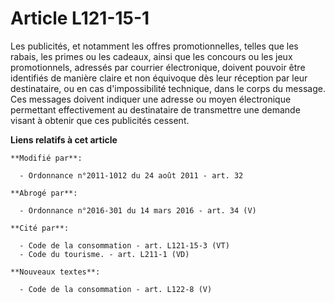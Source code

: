 # Article L121-15-1

Les publicités, et notamment les offres promotionnelles, telles que les rabais, les primes ou les cadeaux, ainsi que les
concours ou les jeux promotionnels, adressés par courrier électronique, doivent pouvoir être identifiés de manière claire et
non équivoque dès leur réception par leur destinataire, ou en cas d'impossibilité technique, dans le corps du message. Ces
messages doivent indiquer une adresse ou moyen électronique permettant effectivement au destinataire de transmettre une
demande visant à obtenir que ces publicités cessent.

**Liens relatifs à cet article**

	**Modifié par**:

	  - Ordonnance n°2011-1012 du 24 août 2011 - art. 32

	**Abrogé par**:

	  - Ordonnance n°2016-301 du 14 mars 2016 - art. 34 (V)

	**Cité par**:

	  - Code de la consommation - art. L121-15-3 (VT)
	  - Code du tourisme. - art. L211-1 (VD)

	**Nouveaux textes**:

	  - Code de la consommation - art. L122-8 (V)
